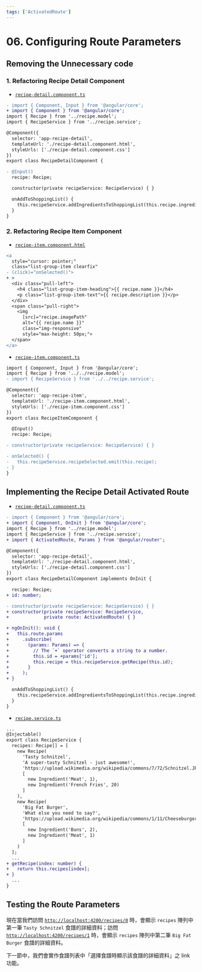 ```yaml
---
tags: ['ActivatedRoute']
---
```


# 06. Configuring Route Parameters

## Removing the Unnecessary code

### 1. Refactoring Recipe Detail Component

- [`recipe-detail.component.ts`](../../course-project-1/src/app/recipes/recipe-detail/recipe-detail.component.ts)

```diff
- import { Component, Input } from '@angular/core';
+ import { Component } from '@angular/core';
import { Recipe } from '../recipe.model';
import { RecipeService } from '../recipe.service';

@Component({
  selector: 'app-recipe-detail',
  templateUrl: './recipe-detail.component.html',
  styleUrls: ['./recipe-detail.component.css']
})
export class RecipeDetailComponent {

- @Input()
  recipe: Recipe;

  constructor(private recipeService: RecipeService) { }

  onAddToShoppingList() {
    this.recipeService.addIngredientsToShoppingList(this.recipe.ingredients);
  }
}
```

### 2. Refactoring Recipe Item Component

- [`recipe-item.component.html`](../../course-project-1/src/app/recipes/recipe-list/recipe-item/recipe-item.component.html)

```diff
<a
  style="cursor: pointer;"
  class="list-group-item clearfix"
- (click)="onSelected()">
+ >
  <div class="pull-left">
    <h4 class="list-group-item-heading">{{ recipe.name }}</h4>
    <p class="list-group-item-text">{{ recipe.description }}</p>
  </div>
  <span class="pull-right">
    <img
      [src]="recipe.imagePath"
      alt="{{ recipe.name }}"
      class="img-responsive"
      style="max-height: 50px;">
  </span>
</a>
```

- [`recipe-item.component.ts`](../../course-project-1/src/app/recipes/recipe-list/recipe-item/recipe-item.component.ts)

```diff
import { Component, Input } from '@angular/core';
import { Recipe } from '../../recipe.model';
- import { RecipeService } from '../../recipe.service';

@Component({
  selector: 'app-recipe-item',
  templateUrl: './recipe-item.component.html',
  styleUrls: ['./recipe-item.component.css']
})
export class RecipeItemComponent {

  @Input()
  recipe: Recipe;

- constructor(private recipeService: RecipeService) { }

- onSelected() {
-   this.recipeService.recipeSelected.emit(this.recipe);
- }
}
```

## Implementing the Recipe Detail Activated Route

- [`recipe-detail.component.ts`](../../course-project-1/src/app/recipes/recipe-detail/recipe-detail.component.ts)

```diff
- import { Component } from '@angular/core';
+ import { Component, OnInit } from '@angular/core';
import { Recipe } from '../recipe.model';
import { RecipeService } from '../recipe.service';
+ import { ActivatedRoute, Params } from '@angular/router';

@Component({
  selector: 'app-recipe-detail',
  templateUrl: './recipe-detail.component.html',
  styleUrls: ['./recipe-detail.component.css']
})
export class RecipeDetailComponent implements OnInit {

  recipe: Recipe;
+ id: number;

- constructor(private recipeService: RecipeService) { }
+ constructor(private recipeService: RecipeService,
+             private route: ActivatedRoute) { }

+ ngOnInit(): void {
+   this.route.params
+     .subscribe(
+       (params: Params) => {
+         // The `+` operator converts a string to a number.
+         this.id = +params['id'];
+         this.recipe = this.recipeService.getRecipe(this.id);
+       }
+     );
+ }

  onAddToShoppingList() {
    this.recipeService.addIngredientsToShoppingList(this.recipe.ingredients);
  }
}
```

- [`recipe.service.ts`](../../course-project-1/src/app/recipes/recipe.service.ts)

```diff
...
@Injectable()
export class RecipeService {
  recipes: Recipe[] = [
    new Recipe(
      'Tasty Schnitzel',
      'A super-tasty Schnitzel - just awesome!',
      'https://upload.wikimedia.org/wikipedia/commons/7/72/Schnitzel.JPG',
      [
        new Ingredient('Meat', 1),
        new Ingredient('French Fries', 20)
      ]
    ),
    new Recipe(
      'Big Fat Burger',
      'What else you need to say?',
      'https://upload.wikimedia.org/wikipedia/commons/1/11/Cheeseburger.png',
      [
        new Ingredient('Buns', 2),
        new Ingredient('Meat', 1)
      ]
    )
  ];
  ...
+ getRecipe(index: number) {
+   return this.recipes[index];
+ }
  ...
}
```

## Testing the Route Parameters

現在當我們訪問 [`http://localhost:4200/recipes/0`](http://localhost:4200/recipes/0) 時，會顯示 `recipes` 陣列中第一筆 `Tasty Schnitzel` 食譜的詳細資料；訪問 [`http://localhost:4200/recipes/1`](http://localhost:4200/recipes/1) 時，會顯示 `recipes` 陣列中第二筆 `Big Fat Burger` 食譜的詳細資料。

下一節中，我們會實作食譜列表中「選擇食譜時顯示該食譜的詳細資料」之 link 功能。